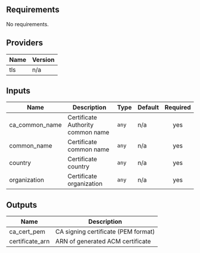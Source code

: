 ## Requirements

No requirements.

## Providers

| Name | Version |
|------|---------|
| tls | n/a |

## Inputs

| Name | Description | Type | Default | Required |
|------|-------------|------|---------|:--------:|
| ca\_common\_name | Certificate Authority common name | `any` | n/a | yes |
| common\_name | Certificate common name | `any` | n/a | yes |
| country | Certificate country | `any` | n/a | yes |
| organization | Certificate organization | `any` | n/a | yes |

## Outputs

| Name | Description |
|------|-------------|
| ca\_cert\_pem | CA signing certificate (PEM format) |
| certificate\_arn | ARN of generated ACM certificate |

